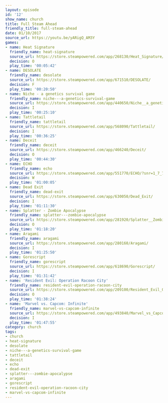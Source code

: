 ```yaml
---
layout: episode
id: '12'
show_name: church
title: Full Steam Ahead
friendly_title: full-steam-ahead
date: 01/10/2017
source_url: https://youtu.be/yARigQ_AM3Y
games:
- name: Heat Signature
  friendly_name: heat-signature
  source_url: https://store.steampowered.com/app/268130/Heat_Signature/
  decision: O
  play_time: '00:05:42'
- name: DESOLATE
  friendly_name: desolate
  source_url: https://store.steampowered.com/app/671510/DESOLATE/
  decision: F
  play_time: '00:20:50'
- name: Niche - a genetics survival game
  friendly_name: niche---a-genetics-survival-game
  source_url: https://store.steampowered.com/app/440650/Niche__a_genetics_survival_game/
  decision: I
  play_time: '00:25:10'
- name: Tattletail
  friendly_name: tattletail
  source_url: https://store.steampowered.com/app/568090/Tattletail/
  decision: I
  play_time: '00:36:25'
- name: Deceit
  friendly_name: deceit
  source_url: https://store.steampowered.com/app/466240/Deceit/
  decision: O
  play_time: '00:44:30'
- name: ECHO
  friendly_name: echo
  source_url: https://store.steampowered.com/app/551770/ECHO/?snr=1_7_7_151_150_1
  decision: W
  play_time: '01:00:05'
- name: Dead Exit
  friendly_name: dead-exit
  source_url: https://store.steampowered.com/app/630050/Dead_Exit/
  decision: I
  play_time: '01:11:30'
- name: Splatter - Zombie Apocalypse
  friendly_name: splatter---zombie-apocalypse
  source_url: https://store.steampowered.com/app/281920/Splatter__Zombie_Apocalypse/
  decision: O
  play_time: '01:18:20'
- name: Aragami
  friendly_name: aragami
  source_url: https://store.steampowered.com/app/280160/Aragami/
  decision: I
  play_time: '01:25:50'
- name: Gorescript
  friendly_name: gorescript
  source_url: https://store.steampowered.com/app/618690/Gorescript/
  decision: I
  play_time: '01:31:42'
- name: 'Resident Evil: Operation Racoon City'
  friendly_name: resident-evil-operation-racoon-city
  source_url: https://store.steampowered.com/app/209100/Resident_Evil_Operation_Raccoon_City/
  decision: O
  play_time: '01:38:24'
- name: 'Marvel vs. Capcom: Infinite'
  friendly_name: marvel-vs-capcom-infinite
  source_url: https://store.steampowered.com/app/493840/Marvel_vs_Capcom_Infinite/
  decision: I
  play_time: '01:47:55'
category: church
tags:
- church
- heat-signature
- desolate
- niche---a-genetics-survival-game
- tattletail
- deceit
- echo
- dead-exit
- splatter---zombie-apocalypse
- aragami
- gorescript
- resident-evil-operation-racoon-city
- marvel-vs-capcom-infinite
---
```

